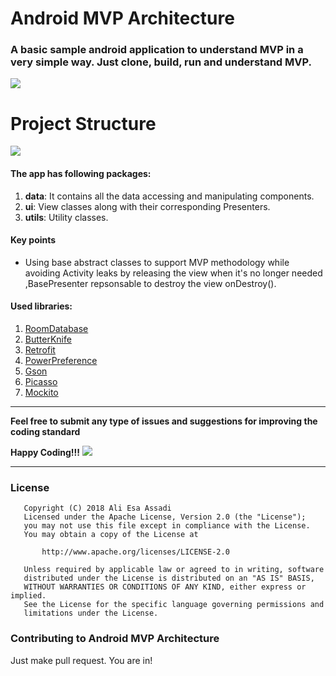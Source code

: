 # Android MVP Architecture

### A basic sample android application to understand MVP in a very simple way. Just clone, build, run and understand MVP.

![](https://i.imgur.com/FPlzDXn.jpg)


# Project Structure

![](https://i.imgur.com/1qBiYxt.png)

#### The app has following packages:
1. **data**: It contains all the data accessing and manipulating components.
2. **ui**: View classes along with their corresponding Presenters.
4. **utils**: Utility classes.

#### Key points
* Using base abstract classes to support MVP methodology while
  avoiding Activity leaks by releasing the view when it's no longer needed 
  ,BasePresenter repsonsable to destroy the view onDestroy().
  
#### Used libraries:
1. [RoomDatabase](https://developer.android.com/topic/libraries/architecture/room)
2. [ButterKnife](http://jakewharton.github.io/butterknife/)
3. [Retrofit](https://github.com/square/retrofit)
4. [PowerPreference](https://github.com/AliEsaAssadi/Android-Power-Preference)
5. [Gson](https://github.com/google/gson)
6. [Picasso](https://github.com/square/picasso)
7. [Mockito](https://github.com/mockito/mockito)

--------------------------------------------------------------------------------------------

**Feel free to submit any type of issues and suggestions for improving the coding standard**

**Happy Coding!!!** ![](https://i.imgur.com/rneCZCN.png)

--------------------------------------------------------------------------------------------

### License
```
   Copyright (C) 2018 Ali Esa Assadi
   Licensed under the Apache License, Version 2.0 (the "License");
   you may not use this file except in compliance with the License.
   You may obtain a copy of the License at

       http://www.apache.org/licenses/LICENSE-2.0

   Unless required by applicable law or agreed to in writing, software
   distributed under the License is distributed on an "AS IS" BASIS,
   WITHOUT WARRANTIES OR CONDITIONS OF ANY KIND, either express or implied.
   See the License for the specific language governing permissions and
   limitations under the License.
```

### Contributing to Android MVP Architecture
Just make pull request. You are in!
